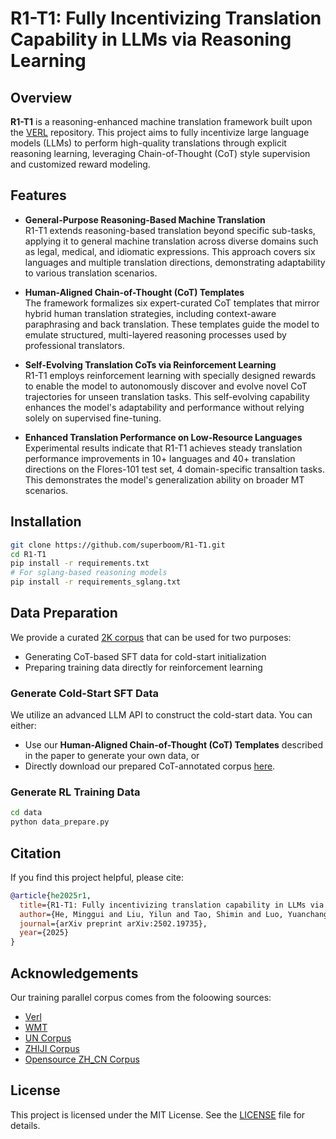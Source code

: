 # R1-T1: Fully Incentivizing Translation Capability in LLMs via Reasoning Learning

## Overview

**R1-T1** is a reasoning-enhanced machine translation framework built upon the [VERL](https://github.com/facebookresearch/VERL) repository. This project aims to fully incentivize large language models (LLMs) to perform high-quality translations through explicit reasoning learning, leveraging Chain-of-Thought (CoT) style supervision and customized reward modeling.

## Features

- **General-Purpose Reasoning-Based Machine Translation**  
  R1-T1 extends reasoning-based translation beyond specific sub-tasks, applying it to general machine translation across diverse domains such as legal, medical, and idiomatic expressions. This approach covers six languages and multiple translation directions, demonstrating adaptability to various translation scenarios.

- **Human-Aligned Chain-of-Thought (CoT) Templates**  
  The framework formalizes six expert-curated CoT templates that mirror hybrid human translation strategies, including context-aware paraphrasing and back translation. These templates guide the model to emulate structured, multi-layered reasoning processes used by professional translators.

- **Self-Evolving Translation CoTs via Reinforcement Learning**  
  R1-T1 employs reinforcement learning with specially designed rewards to enable the model to autonomously discover and evolve novel CoT trajectories for unseen translation tasks. This self-evolving capability enhances the model's adaptability and performance without relying solely on supervised fine-tuning.

- **Enhanced Translation Performance on Low-Resource Languages**  
  Experimental results indicate that R1-T1 achieves steady translation performance improvements in 10+ languages and 40+ translation directions on the Flores-101 test set, 4 domain-specific transaltion tasks. This demonstrates the model's generalization ability on  broader MT scenarios.


## Installation

```bash
git clone https://github.com/superboom/R1-T1.git
cd R1-T1
pip install -r requirements.txt
# For sglang-based reasoning models
pip install -r requirements_sglang.txt
```

## Data Preparation

We provide a curated [2K corpus](https://github.com/superboom/R1-T1/blob/main/data/corpus.json) that can be used for two purposes:

- Generating CoT-based SFT data for cold-start initialization
- Preparing training data directly for reinforcement learning

### Generate Cold-Start SFT Data

We utilize an advanced LLM API to construct the cold-start data. You can either:

- Use our **Human-Aligned Chain-of-Thought (CoT) Templates** described in the paper to generate your own data, or  
- Directly download our prepared CoT-annotated corpus [here](https://huggingface.co/datasets/superboom/r1t1-cot-corpus).


### Generate RL Training Data

```bash
cd data
python data_prepare.py
```


## Citation

If you find this project helpful, please cite:

```bibtex
@article{he2025r1,
  title={R1-T1: Fully incentivizing translation capability in LLMs via reasoning learning},
  author={He, Minggui and Liu, Yilun and Tao, Shimin and Luo, Yuanchang and Zeng, Hongyong and Su, Chang and Zhang, Li and Ma, Hongxia and Wei, Daimeng and Meng, Weibin and others},
  journal={arXiv preprint arXiv:2502.19735},
  year={2025}
}
```

## Acknowledgements
Our training parallel corpus comes from the foloowing sources:
- [Verl](https://github.com/facebookresearch/VERL)
- [WMT](https://machinetranslate.org/wmt)
- [UN Corpus](https://www.un.org/dgacm/zh/content/uncorpus/)
- [ZHIJI Corpus](https://www.jizhi-dataset.top/index/category/detail/15)
- [Opensource ZH_CN Corpus](https://huggingface.co/datasets/joefox/newstest-2017-2019-ru_zh)
## License

This project is licensed under the MIT License. See the [LICENSE](./LICENSE) file for details.
